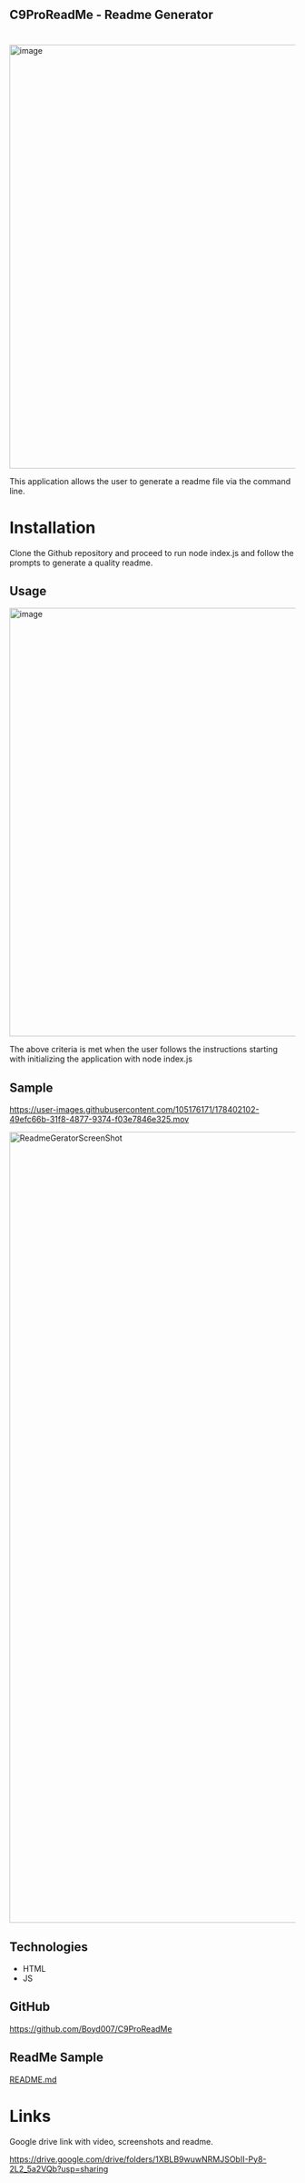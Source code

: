 ## C9ProReadMe - Readme Generator

#
<img width="745" alt="image" src="https://user-images.githubusercontent.com/105176171/178413225-023d6764-85c5-4e2a-af1d-ca980f5945c8.png">

This application allows the user to generate a readme file via the command line.  

# Installation 

Clone the Github repository and proceed to run node index.js and follow the prompts to generate a quality readme. 

## Usage
<img width="753" alt="image" src="https://user-images.githubusercontent.com/105176171/178414460-d924fd32-be7b-4254-9f89-1fa7cca4f494.png">

The above criteria is met when the user follows the instructions starting with initializing the application with node index.js

## Sample
https://user-images.githubusercontent.com/105176171/178402102-49efc66b-31f8-4877-9374-f03e7846e325.mov


<img width="1390" alt="ReadmeGeratorScreenShot" src="https://user-images.githubusercontent.com/105176171/178409363-d4d4f4d2-4f59-4e08-8df2-553c2d3199fd.png">

## Technologies

* HTML
* JS

## GitHub

https://github.com/Boyd007/C9ProReadMe

## ReadMe Sample

[README.md](https://github.com/Boyd007/C9ProReadMe/files/9089210/README.md)

# Links

Google drive link with video, screenshots and readme.

https://drive.google.com/drive/folders/1XBLB9wuwNRMJSObII-Py8-2L2_5a2VQb?usp=sharing


